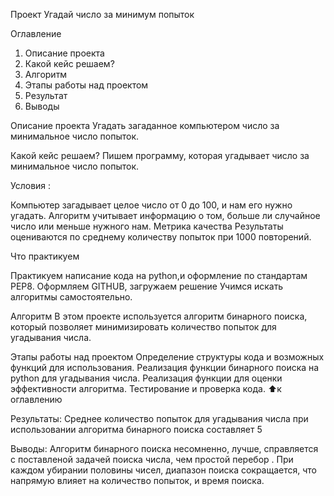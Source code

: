 Проект Угадай число за минимум попыток 


Оглавление
1. Описание проекта
2. Какой кейс решаем?
3. Алгоритм
4. Этапы работы над проектом
5. Результат
6. Выводы

Описание проекта
Угадать загаданное компьютером число за минимальное число попыток.



Какой кейс решаем?
Пишем программу, которая угадывает число за минимальное число попыток.

Условия :

Компьютер загадывает целое число от 0 до 100, и нам его нужно угадать. 
Алгоритм учитывает информацию о том, больше ли случайное число или меньше нужного нам.
Метрика качества
Результаты оцениваются по среднему количеству попыток при 1000 повторений.

Что практикуем

Практикуем написание кода на python,и оформление по стандартам PEP8. Оформляем GITHUB, загружаем решение
Учимся искать алгоритмы самостоятельно. 



Алгоритм
В этом проекте используется алгоритм бинарного поиска, который позволяет минимизировать количество попыток для угадывания числа.



Этапы работы над проектом
Определение структуры кода и возможных функций для использования.
Реализация функции бинарного поиска на python для угадывания числа.
Реализация функции для оценки эффективности алгоритма.
Тестирование и проверка кода.
:arrow_up:к оглавлению

Результаты:
Среднее количество попыток для угадывания числа при использовании алгоритма бинарного поиска составляет 5 



Выводы:
Алгоритм бинарного поиска несомненно, лучше, справляется с поставленой задачей поиска числа, чем простой перебор . При каждом убирании половины чисел, диапазон поиска сокращается, что напрямую влияет на количество попыток, и время поиска. 